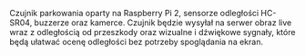 Czujnik parkowania oparty na Raspberry Pi 2, sensorze odległości HC-SR04, buzzerze oraz kamerce. Czujnik będzie wysyłał na serwer obraz live wraz z odległością od przeszkody oraz wizualne i dźwiękowe sygnały, które będą ułatwać ocenę odległości bez potrzeby spoglądania na ekran.
